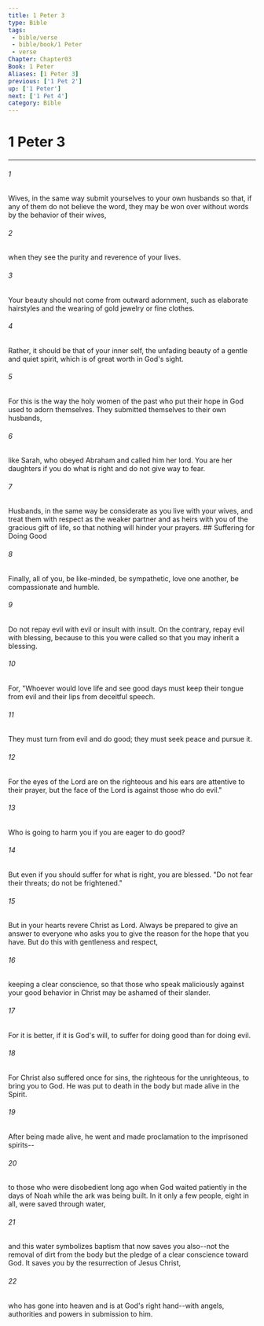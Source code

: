 ```yaml
---
title: 1 Peter 3
type: Bible
tags:
 - bible/verse
 - bible/book/1 Peter
 - verse
Chapter: Chapter03
Book: 1 Peter
Aliases: [1 Peter 3]
previous: ['1 Pet 2']
up: ['1 Peter']
next: ['1 Pet 4']
category: Bible
---
```

# 1 Peter 3

***


###### 1 
Wives, in the same way submit yourselves to your own husbands so that, if any of them do not believe the word, they may be won over without words by the behavior of their wives, 

###### 2 
when they see the purity and reverence of your lives. 

###### 3 
Your beauty should not come from outward adornment, such as elaborate hairstyles and the wearing of gold jewelry or fine clothes. 

###### 4 
Rather, it should be that of your inner self, the unfading beauty of a gentle and quiet spirit, which is of great worth in God's sight. 

###### 5 
For this is the way the holy women of the past who put their hope in God used to adorn themselves. They submitted themselves to their own husbands, 

###### 6 
like Sarah, who obeyed Abraham and called him her lord. You are her daughters if you do what is right and do not give way to fear. 

###### 7 
Husbands, in the same way be considerate as you live with your wives, and treat them with respect as the weaker partner and as heirs with you of the gracious gift of life, so that nothing will hinder your prayers. ## Suffering for Doing Good 

###### 8 
Finally, all of you, be like-minded, be sympathetic, love one another, be compassionate and humble. 

###### 9 
Do not repay evil with evil or insult with insult. On the contrary, repay evil with blessing, because to this you were called so that you may inherit a blessing. 

###### 10 
For, "Whoever would love life and see good days must keep their tongue from evil and their lips from deceitful speech. 

###### 11 
They must turn from evil and do good; they must seek peace and pursue it. 

###### 12 
For the eyes of the Lord are on the righteous and his ears are attentive to their prayer, but the face of the Lord is against those who do evil." 

###### 13 
Who is going to harm you if you are eager to do good? 

###### 14 
But even if you should suffer for what is right, you are blessed. "Do not fear their threats; do not be frightened." 

###### 15 
But in your hearts revere Christ as Lord. Always be prepared to give an answer to everyone who asks you to give the reason for the hope that you have. But do this with gentleness and respect, 

###### 16 
keeping a clear conscience, so that those who speak maliciously against your good behavior in Christ may be ashamed of their slander. 

###### 17 
For it is better, if it is God's will, to suffer for doing good than for doing evil. 

###### 18 
For Christ also suffered once for sins, the righteous for the unrighteous, to bring you to God. He was put to death in the body but made alive in the Spirit. 

###### 19 
After being made alive, he went and made proclamation to the imprisoned spirits-- 

###### 20 
to those who were disobedient long ago when God waited patiently in the days of Noah while the ark was being built. In it only a few people, eight in all, were saved through water, 

###### 21 
and this water symbolizes baptism that now saves you also--not the removal of dirt from the body but the pledge of a clear conscience toward God. It saves you by the resurrection of Jesus Christ, 

###### 22 
who has gone into heaven and is at God's right hand--with angels, authorities and powers in submission to him. 
